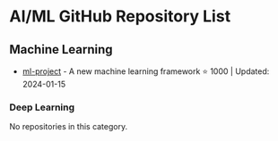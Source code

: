 # AI/ML GitHub Repository List


## Machine Learning

- [ml-project](https://github.com/test/ml-project) - A new machine learning framework ⭐ 1000 | Updated: 2024-01-15

### Deep Learning

No repositories in this category.